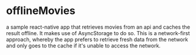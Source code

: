 # offlineMovies
a sample react-native app that retrieves movies from an api and caches the result offline. It makes use of  AsyncStorage to do so. This is a network-first approach, whereby the app prefers to retrieve fresh data from the network and only goes to the cache if it's unable to access the network.